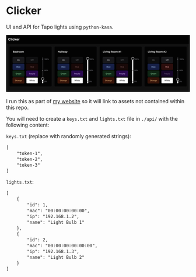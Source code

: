 # Clicker

UI and API for Tapo lights using `python-kasa`.

![App](./app.png)

I run this as part of [my website](https://github.com/Xtrendence/xtrendence.com) so it will link to assets not contained within this repo.

You will need to create a `keys.txt` and `lights.txt` file in `./api/` with the following content:

`keys.txt` (replace with randomly generated strings):

```
[
    "token-1",
    "token-2",
    "token-3"
]
```

`lights.txt`:

```
[
    {
        "id": 1,
        "mac": "00:00:00:00:00",
        "ip": "192.168.1.2",
        "name": "Light Bulb 1"
    },
    {
        "id": 2,
        "mac": "00:00:00:00:00:00",
        "ip": "192.168.1.3",
        "name": "Light Bulb 2"
    }
]
```